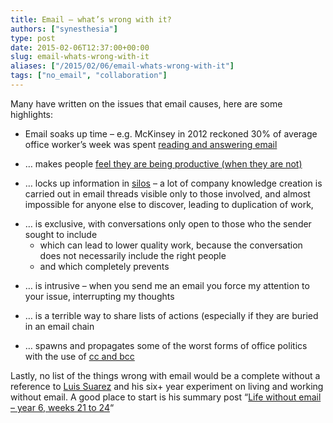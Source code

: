 ```yaml
---
title: Email – what’s wrong with it?
authors: ["synesthesia"]
type: post
date: 2015-02-06T12:37:00+00:00
slug: email-whats-wrong-with-it 
aliases: ["/2015/02/06/email-whats-wrong-with-it"]
tags: ["no_email", "collaboration"]
---
```

Many have written on the issues that email causes, here are some highlights:

  * Email soaks up time – e.g. McKinsey in 2012 reckoned 30% of average office worker&#8217;s week was spent [reading and answering email][1]
  * … makes people [feel they are being productive (when they are not)][2]
  * … locks up information in [silos][3] – a lot of company knowledge creation is carried out in email threads visible only to those involved, and almost impossible for anyone else to discover, leading to duplication of work,
  * <div>
      … is exclusive, with conversations only open to those who the sender sought to include
    </div>
    
      * which can lead to lower quality work, because the conversation does not necessarily include the right people
      * and which completely prevents
  * … is intrusive – when you send me an email you force my attention to your issue, interrupting my thoughts
  * … is a terrible way to share lists of actions (especially if they are buried in an email chain
  * … spawns and propagates some of the worst forms of office politics with the use of [cc and bcc][4]

Lastly, no list of the things wrong with email would be a complete without a reference to [Luis Suarez][5] and his six+ year experiment on living and working without email. A good place to start is his summary post &#8220;[Life without email – year 6, weeks 21 to 24][6]&#8220;

 [1]: https://www.mckinsey.com/insights/high_tech_telecoms_internet/the_social_economy
 [2]: https://99u.com/workbook/16527/why-emailing-gives-you-a-false-sense-of-progress
 [3]: https://www.forbes.com/sites/brentgleeson/2013/10/02/the-silo-mentality-how-to-break-down-the-barriers/
 [4]: https://www.wsj.com/articles/SB105405850262272400
 [5]: https://www.elsua.net/tag/life-without-email/
 [6]: https://www.elsua.net/2013/07/17/life-without-email-year-6-weeks-21-to-24-newcomer-challenging-for-king-emails-crown/
